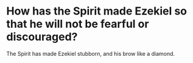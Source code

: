 # How has the Spirit made Ezekiel so that he will not be fearful or discouraged?

The Spirit has made Ezekiel stubborn, and his brow like a diamond.
